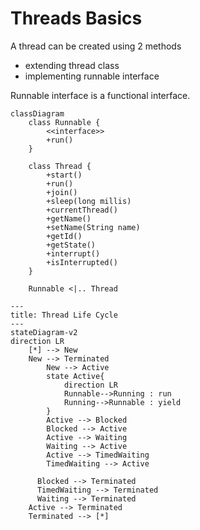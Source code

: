 # Threads Basics

A thread can be created using 2 methods
- extending thread class
- implementing runnable interface

Runnable interface is a functional interface.
```mermaid
classDiagram
    class Runnable {
        <<interface>>
        +run()
    }

    class Thread {
        +start()
        +run()
        +join()
        +sleep(long millis)
        +currentThread()
        +getName()
        +setName(String name)
        +getId()
        +getState()
        +interrupt()
        +isInterrupted()
    }

    Runnable <|.. Thread

```


``` mermaid
---
title: Thread Life Cycle
---
stateDiagram-v2
direction LR
    [*] --> New
    New --> Terminated
		New --> Active
		state Active{
			direction LR
			Runnable-->Running : run
			Running-->Runnable : yield
		}
		Active --> Blocked
		Blocked --> Active
		Active --> Waiting
		Waiting --> Active
		Active --> TimedWaiting
		TimedWaiting --> Active
	  
	  Blocked --> Terminated
	  TimedWaiting --> Terminated
	  Waiting --> Terminated
    Active --> Terminated
    Terminated --> [*]

```